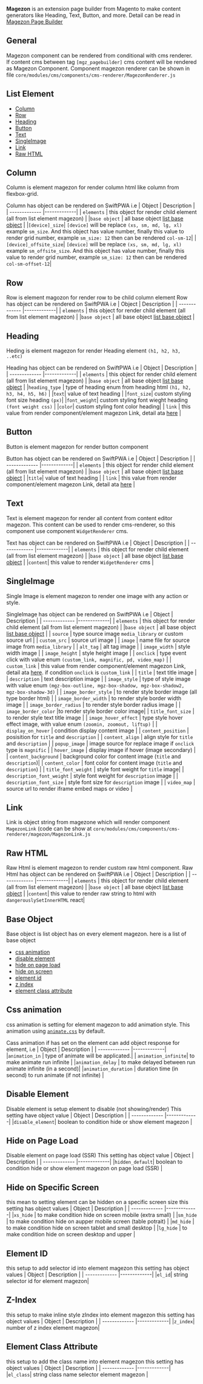 **Magezon** is an extension  page builder from Magento to make content generators like Heading, Text, Button, and more.
Detail can be read in [Magezon Page Builder](https://www.magezon.com/magezon-page-builder-for-magento-2.html) 

## General
Magezon component can be rendered from conditional with cms renderer. If content cms between tag `[mgz_pagebuilder]` cms content will be rendered as Magezon Component.
Component magezon renderer can be shown in file
`core/modules/cms/components/cms-renderer/MagezonRenderer.js`

## List Element
- [Column](#column)
- [Row](#row)
- [Heading](#heading)
- [Button](#button)
- [Text](#text)
- [SingleImage](#singleimage)
- [Link](#link)
- [Raw HTML](#raw-html)


## Column
Column is element magezon for render column html like column from flexbox-grid.

Column has object can be rendered on SwiftPWA i.e
| Object        | Description   |
| ------------- |-------------|
| `elements`     | this object for render child element (all from list element magezon) |
|`base object` | all base object [list base object](#base-object) |
|`[device]_size`| `[device]` will be replace `(xs, sm, md, lg, xl)` example `sm_size`. And this object has value number, finally this value to render grid number, example `sm_size: 12` then can be rendered `col-sm-12`|
|`[device]_offsite_size`| `[device]` will be replace `(xs, sm, md, lg, xl)` example `sm_offsite_size`. And this object has value number, finally this value to render grid number, example `sm_size: 12` then can be rendered `col-sm-offset-12`|


## Row
Row is element magozon for render row to be child column element
Row has object can be rendered on SwiftPWA i.e
| Object        | Description   |
| ------------- |-------------|
| `elements`     | this object for render child element (all from list element magezon) |
|`base object` | all base object [list base object](#base-object) |


## Heading
Heding is element magezon for render Heading element `(h1, h2, h3, ..etc)`

Heading has object can be rendered on SwiftPWA i.e
| Object        | Description   |
| ------------- |-------------|
| `elements`     | this object for render child element (all from list element magezon) |
|`base object` | all base object [list base object](#base-object) |
|`heading_type` | type of heading enum from heading html `(h1, h2, h3, h4, h5, h6)` |
|`text`| value of text heading |
|`font_size`| custom styling font size heading `(px)`|
|`font_weight`| custom styling font wieght heading `(font weight css)` |
|`color`| custom styling font color heading|
| `link` | this value from render component/element magezon Link, detail ata [here](#link) |


## Button
Button is element magezon for render button component

Button has object can be rendered on SwiftPWA i.e
| Object        | Description   |
| ------------- |-------------|
| `elements`     | this object for render child element (all from list element magezon) |
|`base object` | all base object [list base object](#base-object) |
|`title`| value of text heading |
| `link` | this value from render component/element magezon Link, detail ata [here](#link) |

## Text
Text is element magezon for render all content from content editor magezon. This content can be used to render cms-renderer, so this component use component `WidgetRenderer` cms.

Text has object can be rendered on SwiftPWA i.e
| Object        | Description   |
| ------------- |-------------|
| `elements`     | this object for render child element (all from list element magezon) |
|`base object` | all base object [list base object](#base-object) |
|`content`| this value to render `WidgetRenderer` cms |

## SingleImage
Single Image is element magezon to render one image with any action or style.

SingleImage has object can be rendered on SwiftPWA i.e
| Object        | Description   |
| ------------- |-------------|
| `elements`     | this object for render child element (all from list element magezon) |
|`base object` | all base object [list base object](#base-object) |
| `source` | type source image `media_library` or custom source url |
| `custom_src` | source url image |
| `image` | name file for source image from `media_library` |
| `alt_tag` | alt tag image |
| `image_width` | style width image |
| ``image_height`` | style height image |
| `onclick` | type event click with value enum `(custom_link, magnific, pd, video_map)` |
| `custom_link` | this value from render component/element magezon Link, detail ata [here](#link). if condition `onclick` is `custom_link` |
| `title` | text title image |
| `description` | text description image |
| `image_style` | type of style image with value enum `(mgz-box-outline, mgz-box-shadow, mgz-box-shadow2, mgz-box-shadow-3d)` |
| `image_border_style` | to render style border image (all type border html) |
| `image_border_width` | to render style border width image |
| `image_border_radius` | to render style border radius image |
| `image_border_color` |to render style border color image|
| `title_font_size` | to render style text title image |
| `image_hover_effect` | type style hover effect image, with value enum `(zoomin, zoomout, liftup)` |
| `display_on_hover` | condition display content image |
| `content_position` | posisition for `title` and `description` |
| `content_align` | align style for `title` and `description`  |
| `popup_image` | image source for replace image if `onclick` type is `magnific` |
| `hover_image` | display image if hover (image secondary) |
| `content_background` | background color for content image (`title` and `description`)|
| `content_color` | font color for content image (`title` and `description`) |
| `title_font_weight` | style font weight for `title` image|
| `description_font_weight` | style font weight for `description` image |
| `description_font_size` | style font size for `description` image |
| `video_map` | source url to render iframe embed maps or video  |

## Link
Link is object string from magezone which will render component `MagezonLink` (code can be show at `core/modules/cms/components/cms-renderer/magezon/MagezonLink.js`


## Raw HTML
Raw Html is element magezon to render custom raw html component.
Raw Html has object can be rendered on SwiftPWA i.e
| Object        | Description   |
| ------------- |-------------|
| `elements`     | this object for render child element (all from list element magezon) |
|`base object` | all base object [list base object](#base-object) |
|`content`| this value to render raw string to html with `dangerouslySetInnerHTML` react|

## Base Object
Base object is list object  has on every element magezon.
here is a list of base object
- [css animation](#css-animation)
- [disable element](#disable-element)
- [hide on page load](#hide-on-page-load)
- [hide on screen](#hide-on-specific-screen)
- [element id](#element-id)
- [z index](#z-index)
- [element class attribute](#element-class-attribute)

## Css animation
css animation is setting for element magezon to add animation style. This animation using [`animate.css`](https://animate.style) by default.

Cass animation if has set on the element can add object response for element, i.e
| Object        | Description   |
| ------------- |-------------|
|`animation_in` | type of animate will be applicated.|
| `animation_infinite`| to make animate run infinite |
|`animation_delay` | to make delayed between run animate infinite (in a second)|
|`animation_duration` | duration time (in second) to run animate (if not infinite) |


## Disable Element
Disable element is setup element to disable (not showing/render)
This setting have object value
| Object        | Description   |
| ------------- |-------------|
|`disable_element`| boolean to condition hide or show element magezon |

## Hide on Page Load
Disable element on page load (SSR)
This setting has object value
| Object        | Description   |
| ------------- |-------------|
|`hidden_default`| boolean to condition hide or show element magezon on page load (SSR) |

## Hide on Specific Screen
this mean to setting element can be hidden on a specific  screen size
this setting has object values
| Object        | Description   |
| ------------- |-------------|
|`xs_hide` | to make condition hide on screen mobile (extra small) |
|`sm_hide` | to make condition hide on aupper mobile screen (table potrait) |
|`md_hide` | to make condition hide on screen tablet and small desktop |
|`lg_hide` | to make condition hide on screen desktop and upper |

## Element ID
this setup to add selector id into element magezon
this setting has object values
| Object        | Description   |
| ------------- |-------------|
|`el_id`| string selector id for element magezon| 
## Z-Index
this setup to make inline style zIndex into element magezon
this setting has object values
| Object        | Description   |
| ------------- |-------------|
|`z_index`| number of z index element magezon| 

## Element Class Attribute
this setup to add the class name into element magezon
this setting has object values
| Object        | Description   |
| ------------- |-------------|
|`el_class`| string class name selector element magezon |